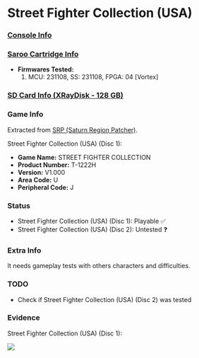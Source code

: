 # Street Fighter Collection (USA)

### [Console Info](../../../../../Info/Consoles/VA13/README.md)

### [Saroo Cartridge Info](../../../../../Info/Cartridges/RetroGameParadiseStore/1.32F/README.md)

- <b>Firmwares Tested:</b>
  1. MCU: 231108, SS: 231108, FPGA: 04 [Vortex]

### [SD Card Info (XRayDisk - 128 GB)](../../../../../Info/SdCards/XRayDisk/128GB/fat32/README.md)

### Game Info

Extracted from [SRP (Saturn Region Patcher)](https://segaxtreme.net/resources/saturn-region-patcher.81/download).

Street Fighter Collection (USA) (Disc 1):

- <b>Game Name:</b> STREET FIGHTER COLLECTION
- <b>Product Number:</b> T-1222H
- <b>Version:</b> V1.000
- <b>Area Code:</b> U
- <b>Peripheral Code:</b> J

### Status

- Street Fighter Collection (USA) (Disc 1): Playable :white_check_mark:
- Street Fighter Collection (USA) (Disc 2): Untested :question:

### Extra Info

It needs gameplay tests with others characters and difficulties.

### TODO

- Check if Street Fighter Collection (USA) (Disc 2) was tested

### Evidence

Street Fighter Collection (USA) (Disc 1):

[![](https://img.youtube.com/vi/AnQANMErggE/0.jpg)](https://www.youtube.com/watch?v=AnQANMErggE)
